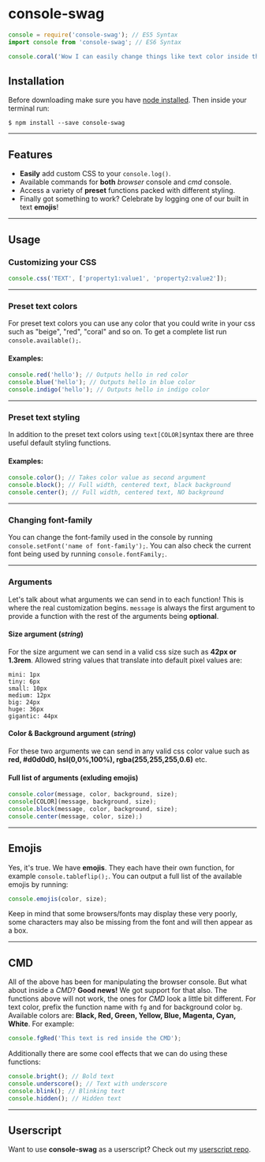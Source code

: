 # console-swag

```javascript
console = require('console-swag'); // ES5 Syntax
import console from 'console-swag'; // ES6 Syntax

console.coral('Wow I can easily change things like text color inside the console!');
```

## Installation
Before downloading make sure you have [node installed]("https://nodejs.org/en/download/"). Then inside your terminal run:
```
$ npm install --save console-swag
```

***

## Features
- **Easily** add custom CSS to your `console.log()`.
- Available commands for **both** *browser* console and *cmd* console.
- Access a variety of **preset** functions packed with different styling.
- Finally got something to work? Celebrate by logging one of our built 
in text **emojis**!

***

## Usage

### Customizing your CSS
```javascript
console.css('TEXT', ['property1:value1', 'property2:value2']);
```

***

### Preset text colors
For preset text colors you can use any color that you could write in your css such as "beige", "red", "coral" and so on.
To get a complete list run `console.available();`.

#### Examples:
```javascript
console.red('hello'); // Outputs hello in red color
console.blue('hello'); // Outputs hello in blue color
console.indigo('hello'); // Outputs hello in indigo color
```

***

### Preset text styling
In addition to the preset text colors using `text[COLOR]`syntax there are three useful default styling functions.

#### Examples:
```javascript
console.color(); // Takes color value as second argument
console.block(); // Full width, centered text, black background
console.center(); // Full width, centered text, NO background
```

***

### Changing font-family

You can change the font-family used in the console by running `console.setFont('name of font-family');`. You can also check the current font being used by running `console.fontFamily;`.

***

### Arguments
Let's talk about what arguments we can send in to each function!
This is where the real customization begins.
`message` is always the first argument to provide a function with the rest of the arguments being **optional**.

#### Size argument (*string*)
For the size argument we can send in a valid css size such as **42px or 1.3rem**. Allowed string values that translate into default pixel values are: 
```
mini: 1px
tiny: 6px
small: 10px
medium: 12px
big: 24px
huge: 36px
gigantic: 44px
```

#### Color & Background argument (*string*)
For these two arguments we can send in any valid css color value such as **red, #d0d0d0, hsl(0,0%,100%), rgba(255,255,255,0.6)** etc.

#### Full list of arguments (exluding emojis)

```javascript
console.color(message, color, background, size);
console[COLOR](message, background, size);
console.block(message, color, background, size);
console.center(message, color, size);)
```

***

## Emojis
Yes, it's true. We have **emojis**. They each have their own function, for example `console.tableflip();`. You can output a full list of the available emojis by running:
```javascript
console.emojis(color, size);
```
Keep in mind that some browsers/fonts may display these very poorly, some characters may also be missing from the font and will then appear as a box.

***

## CMD
All of the above has been for manipulating the browser console. But what about inside a *CMD*? **Good news!** We got support for that also.
The functions above will not work, the ones for *CMD* look a little bit different. For text color, prefix the function name with `fg` and for background color `bg`. Available colors are: **Black, Red, Green, Yellow, Blue, Magenta, Cyan, White**. For example:
```javascript
console.fgRed('This text is red inside the CMD');
```
Additionally there are some cool effects that we can do using these functions:
```javascript
console.bright(); // Bold text
console.underscore(); // Text with underscore
console.blink(); // Blinking text
console.hidden(); // Hidden text
```

***

## Userscript
Want to use **console-swag** as a userscript?
Check out my [userscript repo]("https://github.com/Saschamz/userscripts").